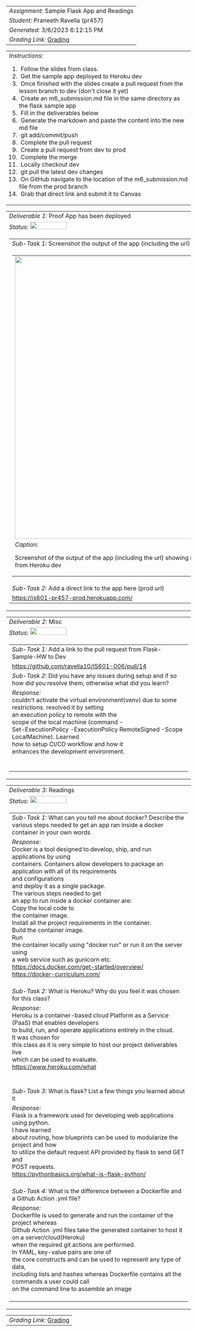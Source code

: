 <table><tr><td> <em>Assignment: </em> Sample Flask App and Readings</td></tr>
<tr><td> <em>Student: </em> Praneeth Ravella (pr457)</td></tr>
<tr><td> <em>Generated: </em> 3/6/2023 6:12:15 PM</td></tr>
<tr><td> <em>Grading Link: </em> <a rel="noreferrer noopener" href="https://learn.ethereallab.app/homework/IS601-006-S23/sample-flask-app-and-readings/grade/pr457" target="_blank">Grading</a></td></tr></table>
<table><tr><td> <em>Instructions: </em> <ol><li>&nbsp;Follow the slides from class.&nbsp;</li><li>&nbsp;Get the sample app deployed to Heroku dev</li><li>&nbsp;Once finished with the slides create a pull request from the lesson branch to dev (don't close it yet)&nbsp;</li><li>&nbsp;Create an m6_submission.md file in the same directory as the flask sample app&nbsp;</li><li>&nbsp;Fill in the deliverables below&nbsp;</li><li>&nbsp;Generate the markdown and paste the content into the new md file&nbsp;</li><li>&nbsp;git add/commit/push&nbsp;</li><li>&nbsp;Complete the pull request&nbsp;</li><li>&nbsp;Create a pull request from dev to prod&nbsp;</li><li>&nbsp;Complete the merge&nbsp;</li><li>&nbsp;Locally checkout dev&nbsp;</li><li>&nbsp;git pull the latest dev changes&nbsp;</li><li>&nbsp;On GitHub navigate to the location of the m6_submission.md file from the prod branch&nbsp;</li><li>&nbsp;Grab that direct link and submit it to Canvas</li></ol></td></tr></table>
<table><tr><td> <em>Deliverable 1: </em> Proof App has been deployed </td></tr><tr><td><em>Status: </em> <img width="100" height="20" src="https://user-images.githubusercontent.com/54863474/211707773-e6aef7cb-d5b2-4053-bbb1-b09fc609041e.png"></td></tr>
<tr><td><table><tr><td> <em>Sub-Task 1: </em> Screenshot the output of the app (including the url) showing it's running from Heroku dev</td></tr>
<tr><td><table><tr><td><img width="768px" src="https://user-images.githubusercontent.com/123982470/223276364-7455c366-83d2-4e36-838a-ca12d3594a49.png"/></td></tr>
<tr><td> <em>Caption:</em> <p>Screenshot of the output of the app (including the url) showing it&#39;s running<br>from Heroku dev<br></p>
</td></tr>
</table></td></tr>
<tr><td> <em>Sub-Task 2: </em> Add a direct link to the app here (prod url)</td></tr>
<tr><td> <a rel="noreferrer noopener" target="_blank" href="https://is601-pr457-prod.herokuapp.com/">https://is601-pr457-prod.herokuapp.com/</a> </td></tr>
</table></td></tr>
<table><tr><td> <em>Deliverable 2: </em> Misc </td></tr><tr><td><em>Status: </em> <img width="100" height="20" src="https://user-images.githubusercontent.com/54863474/211707773-e6aef7cb-d5b2-4053-bbb1-b09fc609041e.png"></td></tr>
<tr><td><table><tr><td> <em>Sub-Task 1: </em> Add a link to the pull request from Flask-Sample-HW to Dev</td></tr>
<tr><td> <a rel="noreferrer noopener" target="_blank" href="https://github.com/ravella10/IS601-006/pull/14">https://github.com/ravella10/IS601-006/pull/14</a> </td></tr>
<tr><td> <em>Sub-Task 2: </em> Did you have any issues during setup and if so how did you resolve them, otherwise what did you learn?</td></tr>
<tr><td> <em>Response:</em> <div>couldn't activate the virtual environment(venv) due to some restrictions. resolved it by setting<br>an execution policy to remote with the</div><div>scope of the local machine (command -<br>Set-ExecutionPolicy -ExecutionPolicy RemoteSigned -Scope LocalMachine). Learned</div><div>how to setup CI/CD workflow and how it<br>enhances the development environment.</div><div><br></div><br></td></tr>
</table></td></tr>
<table><tr><td> <em>Deliverable 3: </em> Readings </td></tr><tr><td><em>Status: </em> <img width="100" height="20" src="https://user-images.githubusercontent.com/54863474/211707773-e6aef7cb-d5b2-4053-bbb1-b09fc609041e.png"></td></tr>
<tr><td><table><tr><td> <em>Sub-Task 1: </em> What can you tell me about docker? Describe the various steps needed to get an app ran inside a docker container in your own words</td></tr>
<tr><td> <em>Response:</em> <div>Docker is a tool designed to develop, ship, and run applications by using<br>containers. Containers allow developers to package an application with all of its requirements<br>and configurations</div><div>and deploy it as a single package.&nbsp;</div><div>The various steps needed to get<br>an app to run inside a docker container are:</div><div>Copy the local code to<br>the container image.</div><div>Install all the project requirements in the container.</div><div>Build the container image.<br></div><div>Run<br>the container locally using "docker run" or run it on the server using<br>a web service such as gunicorn etc.</div><div><a href="https://docs.docker.com/get-started/overview/<br>">https://docs.docker.com/get-started/overview/<br></a></div><div><a href="https://docker-curriculum.com/">https://docker-curriculum.com/</a><br></div><br></td></tr>
<tr><td> <em>Sub-Task 2: </em> What is Heroku? Why do you feel it was chosen for this class?</td></tr>
<tr><td> <em>Response:</em> <div>Heroku is a container-based cloud Platform as a Service (PaaS) that enables developers<br>to build, run, and operate applications entirely in the cloud.&nbsp;</div><div>It was chosen for<br>this class as it is very simple to host our project deliverables live<br>which can be used to evaluate.</div><div><a href="https://www.heroku.com/what<br>">https://www.heroku.com/what<br></a></div><div><br></div><br></td></tr>
<tr><td> <em>Sub-Task 3: </em> What is flask? List a few things you learned about it</td></tr>
<tr><td> <em>Response:</em> <div>Flask is a framework used for developing web applications using python.</div><div>I have learned<br>about routing, how blueprints can be used to modularize the project and how<br>to utilize the default request API provided by flask to send GET and<br>POST requests.</div><div><a href="https://pythonbasics.org/what-is-flask-python/">https://pythonbasics.org/what-is-flask-python/</a><br></div><br></td></tr>
<tr><td> <em>Sub-Task 4: </em> What is the difference between a Dockerfile and a Github Action .yml file?</td></tr>
<tr><td> <em>Response:</em> <div>Dockerfile is used to generate and run the container of the project whereas<br>Github Action .yml files take the generated container to host it</div><div>on a server/cloud(Heroku)<br>when the required git actions are performed.</div><div>In YAML, key-value pairs are one of<br>the core constructs and can be used to represent any type of data,<br>including lists and hashes whereas Dockerfile&nbsp;contains all the commands a user could call<br>on the command line to assemble an image<br></div><br></td></tr>
</table></td></tr>
<table><tr><td><em>Grading Link: </em><a rel="noreferrer noopener" href="https://learn.ethereallab.app/homework/IS601-006-S23/sample-flask-app-and-readings/grade/pr457" target="_blank">Grading</a></td></tr></table>